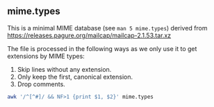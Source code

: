 ## mime.types

This is a minimal MIME database (see `man 5 mime.types`) derived from
https://releases.pagure.org/mailcap/mailcap-2.1.53.tar.xz

The file is processed in the following ways as we only use it to get extensions
by MIME types:

1.  Skip lines without any extension.
2.  Only keep the first, canonical extension.
3.  Drop comments.

```bash
awk '/^[^#]/ && NF>1 {print $1, $2}' mime.types
```
